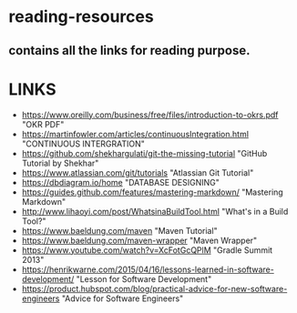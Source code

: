 # reading-resources
## contains all the links for reading purpose.


# LINKS
* https://www.oreilly.com/business/free/files/introduction-to-okrs.pdf "OKR PDF"
* https://martinfowler.com/articles/continuousIntegration.html "CONTINUOUS INTERGRATION"
* https://github.com/shekhargulati/git-the-missing-tutorial "GitHub Tutorial by Shekhar"
* https://www.atlassian.com/git/tutorials "Atlassian Git Tutorial"
* https://dbdiagram.io/home "DATABASE DESIGNING"
* https://guides.github.com/features/mastering-markdown/ "Mastering Markdown"
* http://www.lihaoyi.com/post/WhatsinaBuildTool.html "What's in a Build Tool?"
* https://www.baeldung.com/maven "Maven Tutorial"
* https://www.baeldung.com/maven-wrapper "Maven Wrapper"
* https://www.youtube.com/watch?v=XcFotGcQPlM "Gradle Summit 2013"
* https://henrikwarne.com/2015/04/16/lessons-learned-in-software-development/ "Lesson for Software Development"
* https://product.hubspot.com/blog/practical-advice-for-new-software-engineers "Advice for Software Engineers"
